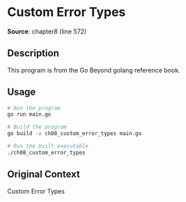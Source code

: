 # Custom Error Types

**Source**: chapter8 (line 572)

## Description

This program is from the Go Beyond golang reference book.

## Usage

```bash
# Run the program
go run main.go

# Build the program
go build -o ch08_custom_error_types main.go

# Run the built executable
./ch08_custom_error_types
```

## Original Context

Custom Error Types
